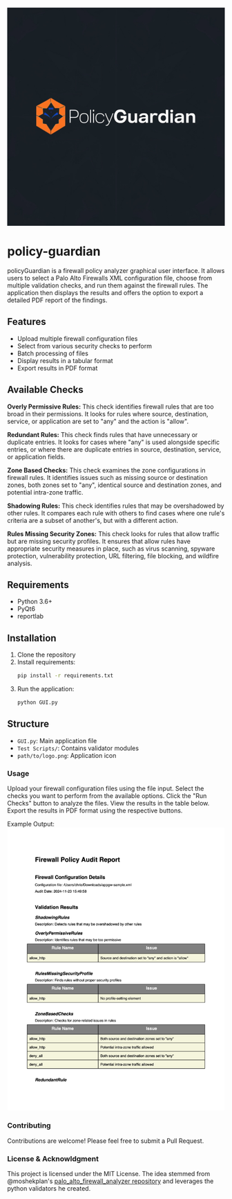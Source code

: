 ![alt text](https://github.com/ctaho19/policy-guardian/blob/main/logo.png)
# policy-guardian
policyGuardian is a firewall policy analyzer  graphical user interface. It allows users to select a Palo Alto Firewalls XML configuration file, choose from multiple validation checks, and run them against the firewall rules. The application then displays the results and offers the option to export a detailed PDF report of the findings.

## Features

- Upload multiple firewall configuration files
- Select from various security checks to perform
- Batch processing of files
- Display results in a tabular format
- Export results in PDF format

## Available Checks

**Overly Permissive Rules:** This check identifies firewall rules that are too broad in their permissions. It looks for rules where source, destination, service, or application are set to "any" and the action is "allow".

**Redundant Rules:** This check finds rules that have unnecessary or duplicate entries. It looks for cases where "any" is used alongside specific entries, or where there are duplicate entries in source, destination, service, or application fields. 

**Zone Based Checks:** This check examines the zone configurations in firewall rules. It identifies issues such as missing source or destination zones, both zones set to "any", identical source and destination zones, and potential intra-zone traffic.

**Shadowing Rules:** This check identifies rules that may be overshadowed by other rules. It compares each rule with others to find cases where one rule's criteria are a subset of another's, but with a different action.

**Rules Missing Security Zones:** This check looks for rules that allow traffic but are missing security profiles. It ensures that allow rules have appropriate security measures in place, such as virus scanning, spyware protection, vulnerability protection, URL filtering, file blocking, and wildfire analysis. 


## Requirements
- Python 3.6+
- PyQt6
- reportlab

## Installation
1. Clone the repository
2. Install requirements:
   ```bash
   pip install -r requirements.txt
   ```
3. Run the application:
   ```bash
   python GUI.py
   ```

## Structure
- `GUI.py`: Main application file
- `Test Scripts/`: Contains validator modules
- `path/to/logo.png`: Application icon

### Usage
Upload your firewall configuration files using the file input.
Select the checks you want to perform from the available options.
Click the "Run Checks" button to analyze the files.
View the results in the table below.
Export the results in PDF format using the respective buttons.

Example Output:
![alt text](https://github.com/ctaho19/policy-guardian/blob/main/report1_1.png "Output of Succesful Run")

### Contributing
Contributions are welcome! Please feel free to submit a Pull Request.

### License & Acknowldgment
This project is licensed under the MIT License. The idea stemmed from @moshekplan's [palo_alto_firewall_analyzer repository](https://github.com/moshekaplan/palo_alto_firewall_analyzer) and leverages the python validators he created.
